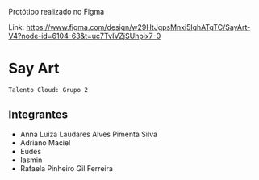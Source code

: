 Protótipo realizado no Figma

Link: https://www.figma.com/design/w29HtJgpsMnxi5IqhATqTC/SayArt-V4?node-id=6104-63&t=uc7TvIVZjSUhpix7-0

# Say Art

`Talento Cloud: Grupo 2`


## Integrantes

* Anna Luiza Laudares Alves Pimenta Silva
* Adriano Maciel
* Eudes
* Iasmin
* Rafaela Pinheiro Gil Ferreira

